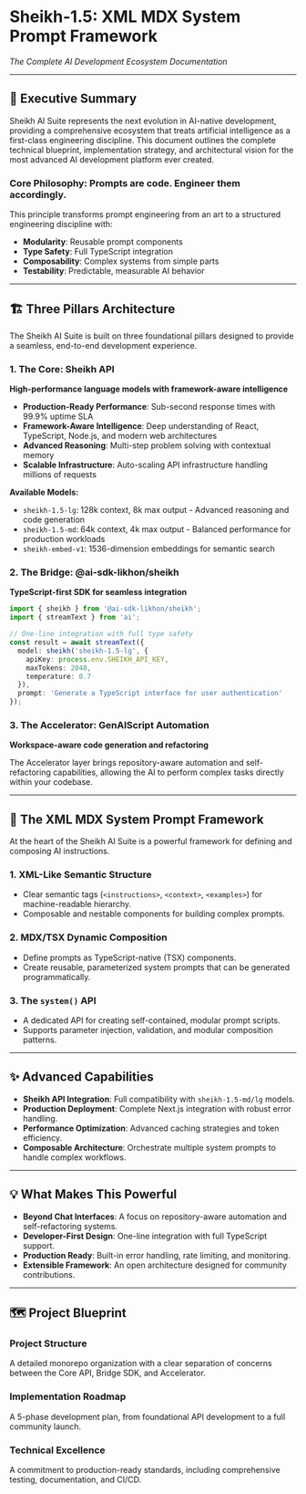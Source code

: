 # Sheikh-1.5: XML MDX System Prompt Framework

*The Complete AI Development Ecosystem Documentation*

---

## 🎯 Executive Summary

Sheikh AI Suite represents the next evolution in AI-native development, providing a comprehensive ecosystem that treats artificial intelligence as a first-class engineering discipline. This document outlines the complete technical blueprint, implementation strategy, and architectural vision for the most advanced AI development platform ever created.

### Core Philosophy: Prompts are code. Engineer them accordingly.

This principle transforms prompt engineering from an art to a structured engineering discipline with:
- **Modularity**: Reusable prompt components
- **Type Safety**: Full TypeScript integration
- **Composability**: Complex systems from simple parts
- **Testability**: Predictable, measurable AI behavior

---

## 🏗️ Three Pillars Architecture

The Sheikh AI Suite is built on three foundational pillars designed to provide a seamless, end-to-end development experience.

### 1. The Core: Sheikh API
**High-performance language models with framework-aware intelligence**

- **Production-Ready Performance**: Sub-second response times with 99.9% uptime SLA
- **Framework-Aware Intelligence**: Deep understanding of React, TypeScript, Node.js, and modern web architectures
- **Advanced Reasoning**: Multi-step problem solving with contextual memory
- **Scalable Infrastructure**: Auto-scaling API infrastructure handling millions of requests

**Available Models:**
- `sheikh-1.5-lg`: 128k context, 8k max output - Advanced reasoning and code generation
- `sheikh-1.5-md`: 64k context, 4k max output - Balanced performance for production workloads
- `sheikh-embed-v1`: 1536-dimension embeddings for semantic search

### 2. The Bridge: @ai-sdk-likhon/sheikh
**TypeScript-first SDK for seamless integration**

```typescript
import { sheikh } from '@ai-sdk-likhon/sheikh';
import { streamText } from 'ai';

// One-line integration with full type safety
const result = await streamText({
  model: sheikh('sheikh-1.5-lg', {
    apiKey: process.env.SHEIKH_API_KEY,
    maxTokens: 2048,
    temperature: 0.7
  }),
  prompt: 'Generate a TypeScript interface for user authentication'
});
```

### 3. The Accelerator: GenAIScript Automation
**Workspace-aware code generation and refactoring**

The Accelerator layer brings repository-aware automation and self-refactoring capabilities, allowing the AI to perform complex tasks directly within your codebase.

---

## 🚀 The XML MDX System Prompt Framework

At the heart of the Sheikh AI Suite is a powerful framework for defining and composing AI instructions.

### 1. XML-Like Semantic Structure
- Clear semantic tags (`<instructions>`, `<context>`, `<examples>`) for machine-readable hierarchy.
- Composable and nestable components for building complex prompts.

### 2. MDX/TSX Dynamic Composition
- Define prompts as TypeScript-native (TSX) components.
- Create reusable, parameterized system prompts that can be generated programmatically.

### 3. The `system()` API
- A dedicated API for creating self-contained, modular prompt scripts.
- Supports parameter injection, validation, and modular composition patterns.

---

## ✨ Advanced Capabilities

- **Sheikh API Integration**: Full compatibility with `sheikh-1.5-md/lg` models.
- **Production Deployment**: Complete Next.js integration with robust error handling.
- **Performance Optimization**: Advanced caching strategies and token efficiency.
- **Composable Architecture**: Orchestrate multiple system prompts to handle complex workflows.

---

## 💡 What Makes This Powerful

- **Beyond Chat Interfaces**: A focus on repository-aware automation and self-refactoring systems.
- **Developer-First Design**: One-line integration with full TypeScript support.
- **Production Ready**: Built-in error handling, rate limiting, and monitoring.
- **Extensible Framework**: An open architecture designed for community contributions.

---

## 🗺️ Project Blueprint

### Project Structure
A detailed monorepo organization with a clear separation of concerns between the Core API, Bridge SDK, and Accelerator.

### Implementation Roadmap
A 5-phase development plan, from foundational API development to a full community launch.

### Technical Excellence
A commitment to production-ready standards, including comprehensive testing, documentation, and CI/CD.
